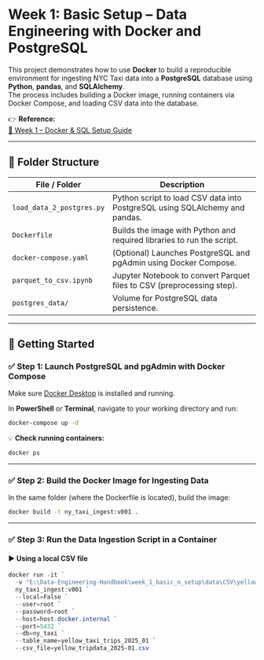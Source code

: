 # Week 1: Basic Setup – Data Engineering with Docker and PostgreSQL

This project demonstrates how to use **Docker** to build a reproducible environment for ingesting NYC Taxi data into a **PostgreSQL** database using **Python**, **pandas**, and **SQLAlchemy**.  
The process includes building a Docker image, running containers via Docker Compose, and loading CSV data into the database.

👉 **Reference:**  
[📘 Week 1 – Docker & SQL Setup Guide](https://de-book.longdatadevlog.com/datacamping/week_1_basics_and_infrastructure/2_docker_sql/index.html)

---

## 📁 Folder Structure

| File / Folder             | Description                                                                 |
|---------------------------|-----------------------------------------------------------------------------|
| `load_data_2_postgres.py` | Python script to load CSV data into PostgreSQL using SQLAlchemy and pandas. |
| `Dockerfile`              | Builds the image with Python and required libraries to run the script.      |
| `docker-compose.yaml`     | (Optional) Launches PostgreSQL and pgAdmin using Docker Compose.             |
| `parquet_to_csv.ipynb`    | Jupyter Notebook to convert Parquet files to CSV (preprocessing step).      |
| `postgres_data/`          | Volume for PostgreSQL data persistence.                                     |

---

## 🚀 Getting Started

### ✅ Step 1: Launch PostgreSQL and pgAdmin with Docker Compose

Make sure [Docker Desktop](https://www.docker.com/products/docker-desktop/) is installed and running.

In **PowerShell** or **Terminal**, navigate to your working directory and run:

```bash
docker-compose up -d
```

💡 **Check running containers:**

```bash
docker ps
```

---

### ✅ Step 2: Build the Docker Image for Ingesting Data

In the same folder (where the Dockerfile is located), build the image:

```bash
docker build -t ny_taxi_ingest:v001 .
```

---

### ✅ Step 3: Run the Data Ingestion Script in a Container

#### ▶️ Using a local CSV file

```powershell
docker run -it `
  -v "E:\Data-Engineering-Handbook\week_1_basic_n_setup\data\CSV\yellow_tripdata_2025-01.csv:/app/yellow_tripdata_2025-01.csv" `
  ny_taxi_ingest:v001 `
  --local=False `
  --user=root `
  --password=root `
  --host=host.docker.internal `
  --port=5432 `
  --db=ny_taxi `
  --table_name=yellow_taxi_trips_2025_01 `
  --csv_file=yellow_tripdata_2025-01.csv
```
